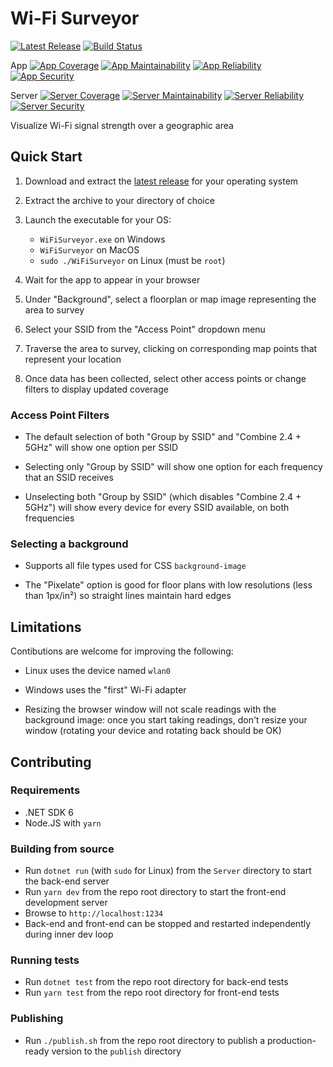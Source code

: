 # Wi-Fi Surveyor

[![Latest Release](https://img.shields.io/github/v/release/ecoAPM/WiFiSurveyor?label=Install&logo=github&include_prereleases)](https://github.com/ecoAPM/WiFiSurveyor/releases)
[![Build Status](https://github.com/ecoAPM/WiFiSurveyor/workflows/CI/badge.svg)](https://github.com/ecoAPM/WiFiSurveyor/actions)

App
[![App Coverage](https://sonarcloud.io/api/project_badges/measure?project=ecoAPM_WiFiSurveyor-App&metric=coverage)](https://sonarcloud.io/summary/overall?id=ecoAPM_WiFiSurveyor-App)
[![App Maintainability](https://sonarcloud.io/api/project_badges/measure?project=ecoAPM_WiFiSurveyor-App&metric=sqale_rating)](https://sonarcloud.io/summary/overall?id=ecoAPM_WiFiSurveyor-App)
[![App Reliability](https://sonarcloud.io/api/project_badges/measure?project=ecoAPM_WiFiSurveyor-App&metric=reliability_rating)](https://sonarcloud.io/summary/overall?id=ecoAPM_WiFiSurveyor-App)
[![App Security](https://sonarcloud.io/api/project_badges/measure?project=ecoAPM_WiFiSurveyor-App&metric=security_rating)](https://sonarcloud.io/summary/overall?id=ecoAPM_WiFiSurveyor-App)

Server
[![Server Coverage](https://sonarcloud.io/api/project_badges/measure?project=ecoAPM_WiFiSurveyor-Server&metric=coverage)](https://sonarcloud.io/summary/overall?id=ecoAPM_WiFiSurveyor-Server)
[![Server Maintainability](https://sonarcloud.io/api/project_badges/measure?project=ecoAPM_WiFiSurveyor-Server&metric=sqale_rating)](https://sonarcloud.io/summary/overall?id=ecoAPM_WiFiSurveyor-Server)
[![Server Reliability](https://sonarcloud.io/api/project_badges/measure?project=ecoAPM_WiFiSurveyor-Server&metric=reliability_rating)](https://sonarcloud.io/summary/overall?id=ecoAPM_WiFiSurveyor-Server)
[![Server Security](https://sonarcloud.io/api/project_badges/measure?project=ecoAPM_WiFiSurveyor-Server&metric=security_rating)](https://sonarcloud.io/summary/overall?id=ecoAPM_WiFiSurveyor-Server)

Visualize Wi-Fi signal strength over a geographic area

## Quick Start

1. Download and extract the [latest release](https://github.com/ecoAPM/WiFiSurveyor/releases) for your operating system

1. Extract the archive to your directory of choice

1. Launch the executable for your OS:
   - `WiFiSurveyor.exe` on Windows
   - `WiFiSurveyor` on MacOS
   - `sudo ./WiFiSurveyor` on Linux (must be `root`)

1. Wait for the app to appear in your browser
 
1. Under "Background", select a floorplan or map image representing the area to survey 

1. Select your SSID from the "Access Point" dropdown menu

1. Traverse the area to survey, clicking on corresponding map points that represent your location

1. Once data has been collected, select other access points or change filters to display updated coverage

### Access Point Filters

- The default selection of both "Group by SSID" and "Combine 2.4 + 5GHz" will show one option per SSID

- Selecting only "Group by SSID" will show one option for each frequency that an SSID receives

- Unselecting both "Group by SSID" (which disables "Combine 2.4 + 5GHz") will show every device for every SSID available, on both frequencies

### Selecting a background

- Supports all file types used for CSS `background-image`

- The "Pixelate" option is good for floor plans with low resolutions (less than 1px/in²) so straight lines maintain hard edges

## Limitations

Contibutions are welcome for improving the following:

- Linux uses the device named `wlan0`

- Windows uses the "first" Wi-Fi adapter

- Resizing the browser window will not scale readings with the background image: once you start taking readings, don't resize your window (rotating your device and rotating back should be OK)

## Contributing

### Requirements

- .NET SDK 6
- Node.JS with `yarn`

### Building from source

- Run `dotnet run` (with `sudo` for Linux) from the `Server` directory to start the back-end server
- Run `yarn dev` from the repo root directory to start the front-end development server
- Browse to `http://localhost:1234`
- Back-end and front-end can be stopped and restarted independently during inner dev loop

### Running tests

- Run `dotnet test` from the repo root directory for back-end tests
- Run `yarn test` from the repo root directory for front-end tests

### Publishing

- Run `./publish.sh` from the repo root directory to publish a production-ready version to the `publish` directory
